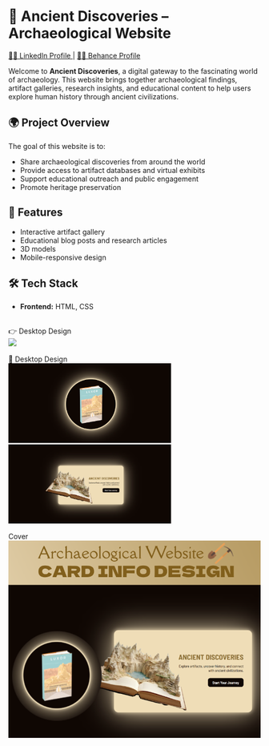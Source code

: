 # 🏺 Ancient Discoveries – Archaeological Website

<a href="https://www.linkedin.com/in/dharmendraverma95/" target="_blank">🧑‍💻 LinkedIn Profile </a> | <a href="https://www.behance.net/dhirukumar" target="_blank">🧑‍💻 Behance Profile </a>

Welcome to **Ancient Discoveries**, a digital gateway to the fascinating world of archaeology. This website brings together archaeological findings, artifact galleries, research insights, and educational content to help users explore human history through ancient civilizations.

## 🌍 Project Overview

The goal of this website is to:
- Share archaeological discoveries from around the world
- Provide access to artifact databases and virtual exhibits
- Support educational outreach and public engagement
- Promote heritage preservation

## 📁 Features

- Interactive artifact gallery
- Educational blog posts and research articles
- 3D models
- Mobile-responsive design

## 🛠 Tech Stack

- **Frontend:** HTML, CSS

<br>
<span>👉 Desktop Design</span><br/>
<a href="" target="_blank" >
<img src="./img/infoCard.gif" width="575px"/>
</a>

<span>📸 Desktop Design</span><br/>
<a href="" target="_blank" >
<img src="./img/infoCard.png" width="325px"/>
<img src="./img/infoCardHover.png" width="325px"/>
</a>

<span>Cover</span><br/>
<a href="" target="_blank" >
<img src="./img/cover.png" width="575px"/>
</a>
